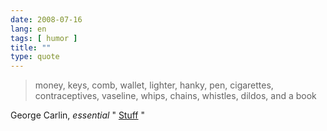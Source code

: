 ```yaml
---
date: 2008-07-16
lang: en
tags: [ humor ]
title: ""
type: quote
---
```


> money, keys, comb, wallet, lighter, hanky, pen, cigarettes,
> contraceptives, vaseline, whips, chains, whistles, dildos, and a book

George Carlin, *essential* "
[Stuff](http://youtube.com/watch?v=MvgN5gCuLac) "

